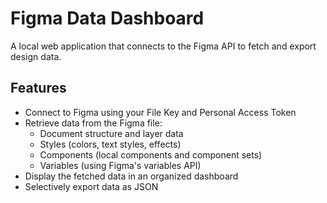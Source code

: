 # Figma Data Dashboard

A local web application that connects to the Figma API to fetch and export design data.

## Features

- Connect to Figma using your File Key and Personal Access Token
- Retrieve data from the Figma file:
  - Document structure and layer data
  - Styles (colors, text styles, effects)
  - Components (local components and component sets)
  - Variables (using Figma's variables API)
- Display the fetched data in an organized dashboard
- Selectively export data as JSON